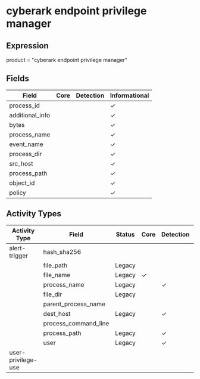 cyberark endpoint privilege manager
===================================

Expression
----------

product = "cyberark endpoint privilege manager"

Fields
------

| Field           | Core | Detection | Informational |
| --------------- | ---- | --------- | ------------- |
| process_id      |      |           | &#10003;      |
| additional_info |      |           | &#10003;      |
| bytes           |      |           | &#10003;      |
| process_name    |      |           | &#10003;      |
| event_name      |      |           | &#10003;      |
| process_dir     |      |           | &#10003;      |
| src_host        |      |           | &#10003;      |
| process_path    |      |           | &#10003;      |
| object_id       |      |           | &#10003;      |
| policy          |      |           | &#10003;      |

Activity Types
--------------

| Activity Type      | Field                | Status | Core     | Detection | Informational |
| ------------------ | -------------------- | ------ | -------- | --------- | ------------- |
| alert-trigger      | hash_sha256          |        |          |           |               |
|                    | file_path            | Legacy |          |           | &#10003;      |
|                    | file_name            | Legacy | &#10003; |           |               |
|                    | process_name         | Legacy |          | &#10003;  |               |
|                    | file_dir             | Legacy |          |           | &#10003;      |
|                    | parent_process_name  |        |          |           |               |
|                    | dest_host            | Legacy |          | &#10003;  |               |
|                    | process_command_line |        |          |           |               |
|                    | process_path         | Legacy |          | &#10003;  |               |
|                    | user                 | Legacy |          | &#10003;  |               |
| user-privilege-use |                      |        |          |           |               |

